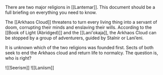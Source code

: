 There are two major religions in [[Lantemar]]. This document should be a full briefing on everything you need to know.

The [[Arkhaos Cloud]] threatens to turn every living thing into a servant of doom, corrupting their minds and enslaving their wills. According to the [[Book of Light (Abridged)]] and the [[Lani'okaja]], the Arkhaos Cloud can be stopped by a group of adventurers, guided by Stalnir or Lani’eni.

It is unknown which of the two religions was founded first. Sects of both seek to end the Arkhaos cloud and return life to normalcy. The question is, who is right?

![[Seerism]]
![[Laniism]]

